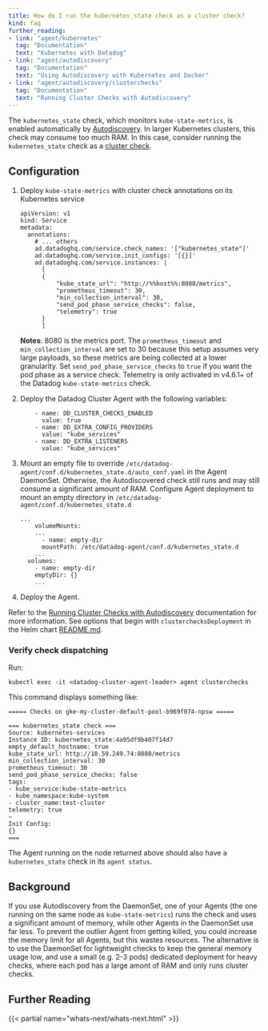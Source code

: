 ```yaml
---
title: How do I run the kubernetes_state check as a cluster check?
kind: faq
further_reading:
- link: "agent/kubernetes"
  tag: "Documentation"
  text: "Kubernetes with Datadog"
- link: "agent/autodiscovery"
  tag: "Documentation"
  text: "Using Autodiscovery with Kubernetes and Docker"
- link: "agent/autodiscovery/clusterchecks"
  tag: "Documentation"
  text: "Running Cluster Checks with Autodiscovery"
---
```


The `kubernetes_state` check, which monitors `kube-state-metrics`, is enabled automatically by [Autodiscovery][1]. In larger Kubernetes clusters, this check may consume too much RAM. In this case, consider running the `kubernetes_state` check as a [cluster check][2].

## Configuration

1. Deploy `kube-state-metrics` with cluster check annotations on its Kubernetes service

	```
	apiVersion: v1
	kind: Service
	metadata:
	  annotations:
	    # ... others
	    ad.datadoghq.com/service.check_names: '["kubernetes_state"]'
	    ad.datadoghq.com/service.init_configs: '[{}]'
	    ad.datadoghq.com/service.instances: |
	      [
	      {
	          "kube_state_url": "http://%%host%%:8080/metrics",
	          "prometheus_timeout": 30,
	          "min_collection_interval": 30,
	          "send_pod_phase_service_checks": false,
	          "telemetry": true
	      }
	      ]
	```

	**Notes**: 8080 is the metrics port. The `prometheus_timeout` and `min_collection_interval` are set to 30 because this setup assumes very large payloads, so these metrics are being collected at a lower granularity. Set `send_pod_phase_service_checks` to `true` if you want the pod phase as a service check. Telemetry is only activated in v4.6.1+ of the Datadog `kube-state-metrics` check.

2. Deploy the Datadog Cluster Agent with the following variables:

	```
		- name: DD_CLUSTER_CHECKS_ENABLED
		  value: true
		- name: DD_EXTRA_CONFIG_PROVIDERS
		  value: "kube_services"
		- name: DD_EXTRA_LISTENERS
		  value: "kube_services"
	```

3. Mount an empty file to override `/etc/datadog-agent/conf.d/kubernetes_state.d/auto_conf.yaml` in the Agent DaemonSet. Otherwise, the Autodiscovered check still runs and may still consume a significant amount of RAM. Configure Agent deployment to mount an empty directory in `/etc/datadog-agent/conf.d/kubernetes_state.d`

    ```
    ...
        volumeMounts:
        ...
          - name: empty-dir
          mountPath: /etc/datadog-agent/conf.d/kubernetes_state.d
        ...
      volumes:
        - name: empty-dir
        emptyDir: {}
        ...
    ```

4. Deploy the Agent.

Refer to the [Running Cluster Checks with Autodiscovery][2] documentation for more information. See options that begin with `clusterchecksDeployment` in the Helm chart [README.md][3].

### Verify check dispatching

Run:

```shell
kubectl exec -it <datadog-cluster-agent-leader> agent clusterchecks
```

This command displays something like:

```text
===== Checks on gke-my-cluster-default-pool-b969f074-npsw =====

=== kubernetes_state check ===
Source: kubernetes-services
Instance ID: kubernetes_state:4a95df9b407f14d7
empty_default_hostname: true
kube_state_url: http://10.59.249.74:8080/metrics
min_collection_interval: 30
prometheus_timeout: 30
send_pod_phase_service_checks: false
tags:
- kube_service:kube-state-metrics
- kube_namespace:kube-system
- cluster_name:test-cluster
telemetry: true
~
Init Config:
{}
===
```

The Agent running on the node returned above should also have a `kubernetes_state` check in its `agent status`.

## Background

If you use Autodiscovery from the DaemonSet, one of your Agents (the one running on the same node as `kube-state-metrics`) runs the check and uses a significant amount of memory, while other Agents in the DaemonSet use far less. To prevent the outlier Agent from getting killed, you could increase the memory limit for all Agents, but this wastes resources. The alternative is to use the DaemonSet for lightweight checks to keep the general memory usage low, and use a small (e.g. 2-3 pods) dedicated deployment for heavy checks, where each pod has a large amont of RAM and only runs cluster checks.

## Further Reading

{{< partial name="whats-next/whats-next.html" >}}

[1]: /agent/autodiscovery
[2]: /agent/autodiscovery/clusterchecks
[3]: https://github.com/helm/charts/blob/master/stable/datadog/README.md
